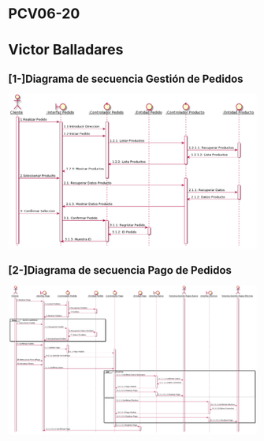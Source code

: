 # PCV06-20

# Victor Balladares

## [1-]Diagrama de secuencia Gestión de Pedidos 

![ejercicio1](Diagrama1.png)

## [2-]Diagrama de secuencia Pago de Pedidos

![ejercicio2]( Diagrama2.png)
